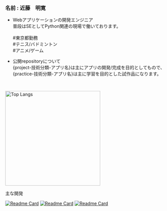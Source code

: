 ### 名前 : 近藤　明寛

- Webアプリケーションの開発エンジニア<br>
普段はSEとしてPython関連の現場で働いております。<br><br>
#東京都勤務<br>
#テニス/バドミントン<br>
#アニメ/ゲーム<br>

- 公開repositoryについて<br>
{project-技術分類-アプリ名}は主にアプリの開発/完成を目的としてもので、<br>
{practice-技術分類-アプリ名}は主に学習を目的とした試作品になります。<br>
<br>

<p align="left"> 
  <img alt="Top Langs" height="300px" src="https://github-readme-stats.vercel.app/api/top-langs/?username=kondo-akihiro-git&show_icons=true&layout=compact" />
</p>

主な開発<br>

[![Readme Card](https://github-readme-stats.vercel.app/api/pin/?username=kondo-akihiro-git&repo=project-blazor-lineLocation)](https://github.com/kondo-akihiro-git/project-blazor-lineLocation)
[![Readme Card](https://github-readme-stats.vercel.app/api/pin/?username=kondo-akihiro-git&repo=project-Flask-SkillSheet)](https://github.com/kondo-akihiro-git/project-Flask-SkillSheet)
[![Readme Card](https://github-readme-stats.vercel.app/api/pin/?username=kondo-akihiro-git&repo=practice-Bottle-ClientList)](https://github.com/kondo-akihiro-git/practice-Bottle-ClientList)
